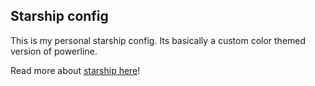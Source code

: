 ## Starship config

This is my personal starship config. Its basically a custom color themed version of powerline.

Read more about [starship here](https://starship.rs/)!
